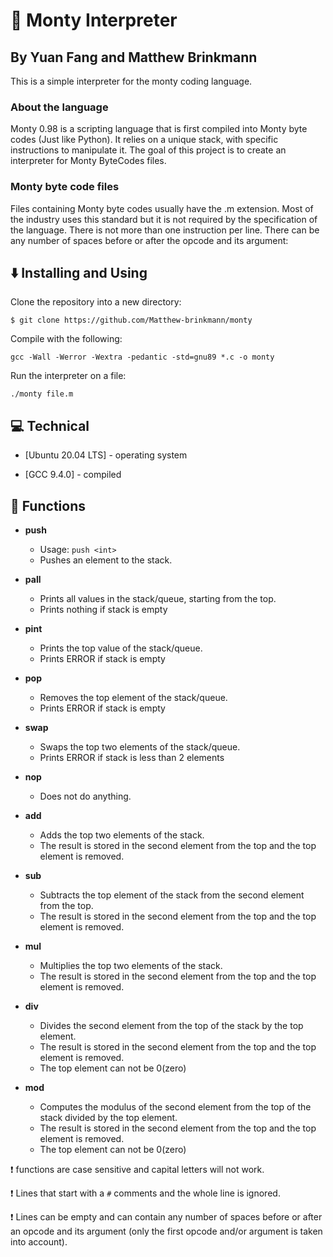# 🐍 Monty Interpreter
## By Yuan Fang and Matthew Brinkmann
This is a simple interpreter for the monty coding language.
### About the language
Monty 0.98 is a scripting language that is first compiled into Monty byte codes (Just like Python). It relies on a unique stack, with specific instructions to manipulate it. The goal of this project is to create an interpreter for Monty ByteCodes files.
   
### Monty byte code files
   
Files containing Monty byte codes usually have the .m extension. Most of the industry uses this standard but it is not required by the specification of the language. There is not more than one instruction per line. There can be any number of spaces before or after the opcode and its argument:

## :arrow_down: Installing and Using

Clone the repository into a new directory:

```
$ git clone https://github.com/Matthew-brinkmann/monty
```
Compile with the following:

```
gcc -Wall -Werror -Wextra -pedantic -std=gnu89 *.c -o monty
```

Run the interpreter on a file:

```
./monty file.m
```
## :computer: Technical

* [Ubuntu 20.04 LTS] - operating system

* [GCC 9.4.0] - compiled
## :pushpin: Functions

* **push**
  * Usage: `push <int>`
  * Pushes an element to the stack.

* **pall**
  * Prints all values in the stack/queue, starting from the top.
  * Prints nothing if stack is empty

* **pint**
  * Prints the top value of the stack/queue.
  * Prints ERROR if stack is empty

* **pop**
  * Removes the top element of the stack/queue.
  * Prints ERROR if stack is empty

* **swap**
  * Swaps the top two elements of the stack/queue.
  * Prints ERROR if stack is less than 2 elements

* **nop**
  * Does not do anything.

* **add**
  * Adds the top two elements of the stack.
  * The result is stored in the second element from the top and the top element is removed.

* **sub**
  * Subtracts the top element of the stack from the second element from the top.
  * The result is stored in the second element from the top and the top element is removed.

* **mul**
  * Multiplies the top two elements of the stack.
  * The result is stored in the second element from the top and the top element is removed.

* **div**
  * Divides the second element from the top of the stack by the top element.
  * The result is stored in the second element from the top and the top element is removed.
  * The top element can not be 0(zero)

* **mod**
  * Computes the modulus of the second element from the top of the stack divided by the top element.
  * The result is stored in the second element from the top and the top element is removed.
  * The top element can not be 0(zero)

:heavy_exclamation_mark: functions are case sensitive and capital letters will not work.

:heavy_exclamation_mark: Lines that start with a `#` comments and the whole line is ignored.

:heavy_exclamation_mark: Lines can be empty and can contain any number of spaces before or after an opcode and its argument (only the first opcode and/or argument is taken into account).